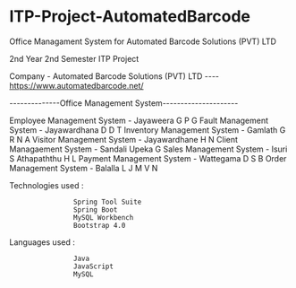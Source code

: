 # ITP-Project-AutomatedBarcode
Office Managament System for Automated Barcode Solutions (PVT) LTD

2nd Year 2nd Semester ITP Project

Company - Automated Barcode Solutions (PVT) LTD
                 ---- https://www.automatedbarcode.net/
                 
 
--------------Office Management System---------------------


Employee Management System - Jayaweera G P G
Fault Management System - Jayawardhana D D T
Inventory Management System - Gamlath G R N A
Visitor Management System - Jayawardhane H N 
Client Managaement System - Sandali Upeka G
Sales Management System - Isuri S Athapaththu H L
Payment Management System - Wattegama D S B
Order Management System - Balalla L J M V N

Technologies used :

                    Spring Tool Suite
                    Spring Boot 
                    MySQL Workbench
                    Bootstrap 4.0
                 
Languages used :
        
                    Java
                    JavaScript
                    MySQL
